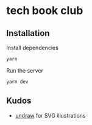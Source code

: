 # tech book club

## Installation

Install dependencies

```bash
yarn
```

Run the server

```bash
yarn dev
```

## Kudos

- [undraw](https://undraw.co/) for SVG illustrations
